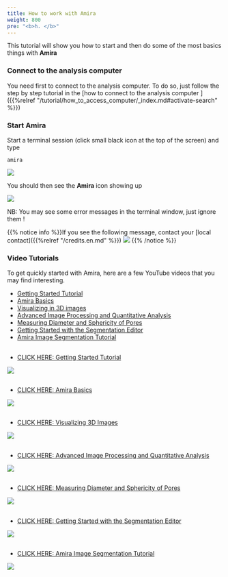 ```yaml
---
title: How to work with Amira
weight: 800
pre: "<b>h. </b>"
---
```


This tutorial will show you how to start and then do some of the most basics things with **Amira** 

### Connect to the analysis computer

You need first to connect to the analysis computer. To do so, just follow the step by step tutorial in the 
[how to connect to the analysis computer ]({{%relref "/tutorial/how_to_access_computer/_index.md#activate-search" %}})

### Start Amira

Start a terminal session (click small black icon at the top of the screen) and type

```
amira
```

<img src='/tutorial/how_to_start_amira/images/start_amira.gif' />

You should then see the **Amira** icon showing up

<img src='/tutorial/how_to_start_amira/images/amira_startup.png' />

NB: You may see some error messages in the terminal window, just ignore them !

{{% notice info %}}If you see the following message, contact your [local contact]({{%relref "/credits.en.md" %}})
<img src='/tutorial/how_to_start_amira/images/amira_license_issue.png' />
{{% /notice %}}

### Video Tutorials

To get quickly started with Amira, here are a few YouTube videos that you may find interesting.

  - <a href="#tutorial_1">Getting Started Tutorial</a>
  - <a href="#tutorial_6">Amira Basics</a>
  - <a href="#tutorial_5">Visualizing in 3D images</a>
  - <a href="#tutorial_2">Advanced Image Processing and Quantitative Analysis</a>
  - <a href="#tutorial_3">Measuring Diameter and Sphericity of Pores</a>
  - <a href="#tutorial_4">Getting Started with the Segmentation Editor</a>
  - <a href="#tutorial_7">Amira Image Segmentation Tutorial</a>
 

<h2 id='tutorial_1'></h2>

 *  [CLICK HERE:  Getting Started Tutorial](https://www.youtube.com/watch?v=6S2bY_bGWcE&t=0s&index=8&list=PLEjx98sBUtaYpNCmiRI2OGxH-hHOIxCHU)
<img src='/tutorial/how_to_start_amira/images/amira_tutorial_strip_1.png' />
 
<h2 id='tutorial_6'></h2>

 *  [CLICK HERE: Amira Basics](https://www.youtube.com/watch?v=XOC0FD-Fpl0&list=PLEjx98sBUtaYpNCmiRI2OGxH-hHOIxCHU&index=5)
<img src='/tutorial/how_to_start_amira/images/amira_tutorial_strip_6.png' />

<h2 id='tutorial_5'></h2>

 *  [CLICK HERE: Visualizing 3D Images](https://www.youtube.com/watch?v=7XBGcW13PJw&amp=&index=11)
<img src='/tutorial/how_to_start_amira/images/amira_tutorial_strip_5.png' />

<h2 id='tutorial_2'></h2>

 *  [CLICK HERE: Advanced Image Processing and Quantitative Analysis](https://www.youtube.com/watch?v=YsOc5R80MFM&amp=&index=8)
<img src='/tutorial/how_to_start_amira/images/amira_tutorial_strip_2.png' />
 
<h2 id='tutorial_3'></h2>

 *  [CLICK HERE: Measuring Diameter and Sphericity of Pores](https://www.youtube.com/watch?v=3BylyURim-Q&amp=&index=9)
<img src='/tutorial/how_to_start_amira/images/amira_tutorial_strip_3.png' />
 
<h2 id='tutorial_4'></h2>

 *  [CLICK HERE: Getting Started with the Segmentation Editor](https://www.youtube.com/watch?v=L9tp7SQ0P1o&amp=&index=10)
<img src='/tutorial/how_to_start_amira/images/amira_tutorial_strip_4.png' />

<h2 id='tutorial_7'></h2>

 *  [CLICK HERE: Amira Image Segmentation Tutorial](https://www.youtube.com/watch?v=QfGmGFsTWdQ&amp=&index=6)
<img src='/tutorial/how_to_start_amira/images/amira_tutorial_strip_7.png' />


